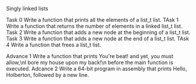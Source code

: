Singly linked lists

Task 0 Write a function that prints all the elements of a list_t list.
TAsk 1 Write a function that returns the number of elements in a linked list_t list.
Task 2 Write a function that adds a new node at the beginning of a list_t list.
Task 3 Write a function that adds a new node at the end of a list_t list.
TAsk 4 Write a function that frees a list_t list.

Advance 1   Write a function that prints You're beat! and yet,
            you must allow,\nI bore my house upon my back!\n before the main function is executed.
Adcance 2   Write a 64-bit program in assembly that prints Hello, Holberton, followed by a new line.